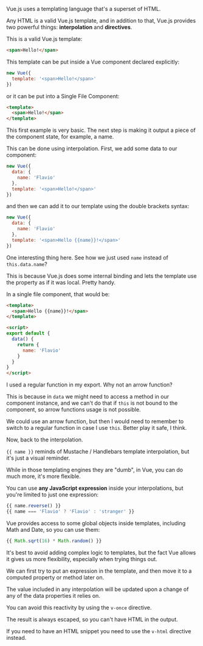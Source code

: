 Vue.js uses a templating language that's a superset of HTML.

Any HTML is a valid Vue.js template, and in addition to that, Vue.js provides two powerful things: **interpolation** and **directives**.

This is a valid Vue.js template:

```html
<span>Hello!</span>
```

This template can be put inside a Vue component declared explicitly:

```js
new Vue({
  template: '<span>Hello!</span>'
})
```

or it can be put into a Single File Component:

```html
<template>
  <span>Hello!</span>
</template>
```

This first example is very basic. The next step is making it output a piece of the component state, for example, a name.

This can be done using interpolation. First, we add some data to our component:

```js
new Vue({
  data: {
    name: 'Flavio'
  },
  template: '<span>Hello!</span>'
})
```

and then we can add it to our template using the double brackets syntax:

```js
new Vue({
  data: {
    name: 'Flavio'
  },
  template: '<span>Hello {{name}}!</span>'
})
```

One interesting thing here. See how we just used `name` instead of `this.data.name`?

This is because Vue.js does some internal binding and lets the template use the property as if it was local. Pretty handy.

In a single file component, that would be:

```html
<template>
  <span>Hello {{name}}!</span>
</template>

<script>
export default {
  data() {
    return {
      name: 'Flavio'
    }
  }
}
</script>
```

I used a regular function in my export. Why not an arrow function?

This is because in `data` we might need to access a method in our component instance, and we can't do that if `this` is not bound to the component, so arrow functions usage is not possible.

We could use an arrow function, but then I would need to remember to switch to a regular function in case I use `this`. Better play it safe, I think.

Now, back to the interpolation.

`{{ name }}` reminds of Mustache / Handlebars template interpolation, but it's just a visual reminder.

While in those templating engines they are "dumb", in Vue, you can do much more, it's more flexible.

You can use **any JavaScript expression** inside your interpolations, but you're limited to just one expression:

```js
{{ name.reverse() }}
{{ name === 'Flavio' ? 'Flavio' : 'stranger' }}
```

Vue provides access to some global objects inside templates, including Math and Date, so you can use them:

```js
{{ Math.sqrt(16) * Math.random() }}
```

It's best to avoid adding complex logic to templates, but the fact Vue allows it gives us more flexibility, especially when trying things out.

We can first try to put an expression in the template, and then move it to a computed property or method later on.

The value included in any interpolation will be updated upon a change of any of the data properties it relies on.

You can avoid this reactivity by using the `v-once` directive.

The result is always escaped, so you can't have HTML in the output.

If you need to have an HTML snippet you need to use the `v-html` directive instead.
